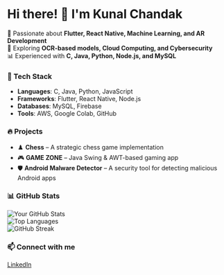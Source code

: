 # Hi there! 👋 I'm Kunal Chandak 

🚀 Passionate about **Flutter, React Native, Machine Learning, and AR Development**  
🔬 Exploring **OCR-based models, Cloud Computing, and Cybersecurity**  
📊 Experienced with **C, Java, Python, Node.js, and MySQL**  

### 🔧 Tech Stack  
- **Languages**: C, Java, Python, JavaScript  
- **Frameworks**: Flutter, React Native, Node.js  
- **Databases**: MySQL, Firebase  
- **Tools**: AWS, Google Colab, GitHub  

### 🔥 Projects  
- ♟️ **Chess** – A strategic chess game implementation  
- 🎮 **GAME ZONE** – Java Swing & AWT-based gaming app  
- 🛡️ **Android Malware Detector** – A security tool for detecting malicious Android apps  

### 📊 GitHub Stats  
![Your GitHub Stats](https://github-readme-stats.vercel.app/api?username=kunalmchandak&show_icons=true&theme=radical)  
![Top Languages](https://github-readme-stats.vercel.app/api/top-langs/?username=kunalmchandak&layout=compact&theme=radical)  
![GitHub Streak](https://streak-stats.demolab.com/?user=kunalmchandak&theme=radical)

### 📫 Connect with me  
[LinkedIn](https://www.linkedin.com/in/kunal-chandak-2a532a26b/) 
